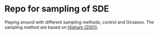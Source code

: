 # Repo for sampling of SDE
Playing around with different sampling methods, control and Girsanov. 
The sampling method are based on [Higham (2001)](https://www.caam.rice.edu/~cox/stoch/dhigham.pdf).
